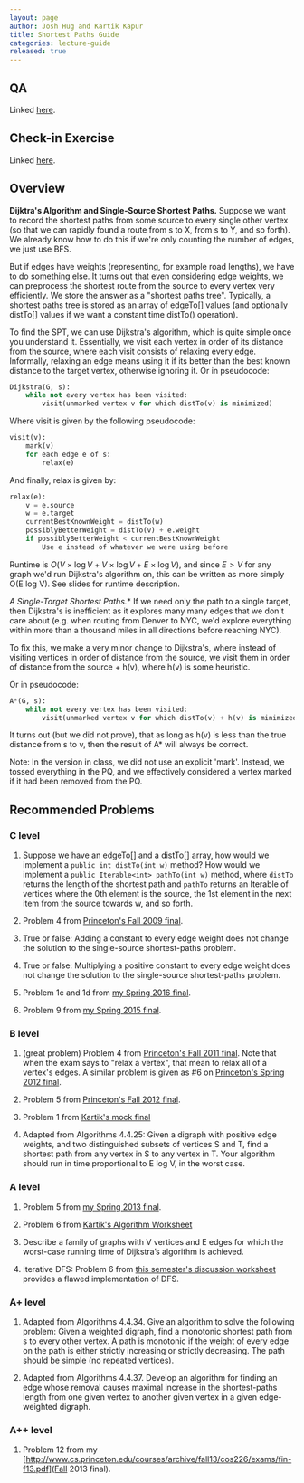 ```yaml
---
layout: page
author: Josh Hug and Kartik Kapur
title: Shortest Paths Guide
categories: lecture-guide
released: true
---
```



## QA
Linked [here](https://youtu.be/l2EG_IFtD2A).

## Check-in Exercise
Linked [here](https://forms.gle/Nch1pj8mvmvrxbZ26).

## Overview

**Dijktra's Algorithm and Single-Source Shortest Paths.** Suppose we want to
record the shortest paths from some source to every single other vertex (so that
we can rapidly found a route from s to X, from s to Y, and so forth). We already
know how to do this if we're only counting the number of edges, we just use BFS.

But if edges have weights (representing, for example road lengths), we have to
do something else. It turns out that even considering edge weights, we can
preprocess the shortest route from the source to every vertex very efficiently.
We store the answer as a "shortest paths tree". Typically, a shortest paths tree
is stored as an array of edgeTo[] values (and optionally distTo[] values if we
want a constant time distTo() operation).

To find the SPT, we can use Dijkstra's algorithm, which is quite simple once you
understand it. Essentially, we visit each vertex in order of its distance from
the source, where each visit consists of relaxing every edge. Informally,
relaxing an edge means using it if its better than the best known distance to
the target vertex, otherwise ignoring it. Or in pseudocode:

```python
Dijkstra(G, s):
    while not every vertex has been visited:
        visit(unmarked vertex v for which distTo(v) is minimized)
```

Where visit is given by the following pseudocode:

```python
visit(v):
    mark(v)
    for each edge e of s:
        relax(e)
```

And finally, relax is given by:

```python
relax(e):
    v = e.source
    w = e.target        
    currentBestKnownWeight = distTo(w)
    possiblyBetterWeight = distTo(v) + e.weight
    if possiblyBetterWeight < currentBestKnownWeight
        Use e instead of whatever we were using before
```

Runtime is $O(V \times \log V + V \times \log V + E \times \log V)$, and since
$E \gt V$ for any graph we'd run Dijkstra's algorithm on, this can be written as
more simply O(E log V).  See slides for runtime description.

**A* Single-Target Shortest Paths.** If we need only the path to a single
target, then Dijkstra's is inefficient as it explores many many edges that we
don't care about (e.g. when routing from Denver to NYC, we'd explore everything
within more than a thousand miles in all directions before reaching NYC).

To fix this, we make a very minor change to Dijkstra's, where instead of
visiting vertices in order of distance from the source, we visit them in order
of distance from the source + h(v), where h(v) is some heuristic.

Or in pseudocode:

```python
A*(G, s):
    while not every vertex has been visited:
        visit(unmarked vertex v for which distTo(v) + h(v) is minimized)
```

It turns out (but we did not prove), that as long as h(v) is less than the true
distance from s to v, then the result of A* will always be correct.

Note: In the version in class, we did not use an explicit 'mark'. Instead, we
tossed everything in the PQ, and we effectively considered a vertex marked if it
had been removed from the PQ.

## Recommended Problems

### C level

1. Suppose we have an edgeTo[] and a distTo[] array, how would we implement a
   `public int distTo(int w)` method? How would we implement a `public
   Iterable<int> pathTo(int w)` method, where `distTo` returns the length of the
   shortest path and `pathTo` returns an Iterable of vertices where the 0th
   element is the source, the 1st element in the next item from the source
   towards w, and so forth.

3. Problem 4 from [Princeton's Fall 2009 final](http://www.cs.princeton.edu/courses/archive/spring15/cos226/exams/fin-f09.pdf).

4. True or false: Adding a constant to every edge weight does not change the solution
to the single-source shortest-paths problem.

5. True or false: Multiplying a  positive constant to every edge weight does not change the solution to the single-source shortest-paths problem.

6. Problem 1c and 1d from [my Spring 2016 final](https://tbp.berkeley.edu/exams/5662/download/).

7. Problem 9 from [my Spring 2015 final](https://tbp.berkeley.edu/exams/4911/download/).

### B level

1. (great problem) Problem 4 from [Princeton's Fall 2011 final](http://www.cs.princeton.edu/courses/archive/spring15/cos226/exams/fin-f11.pdf). Note that when the exam says to "relax a vertex", that mean to relax all of a vertex's edges. A similar problem is given as #6 on [Princeton's Spring 2012 final](http://www.cs.princeton.edu/courses/archive/spring15/cos226/exams/fin-s12.pdf).

2. Problem 5 from [Princeton's Fall 2012 final](http://www.cs.princeton.edu/courses/archive/spring15/cos226/exams/fin-f12.pdf).

3. Problem 1 from [Kartik's mock final](http://www.kartikkapur.com/documents/practicefinal.pdf#page=2)

4. Adapted from Algorithms 4.4.25: Given a digraph with positive edge weights,
   and two distinguished subsets of vertices S and T, find a shortest path from
   any vertex in S to any vertex in T. Your algorithm should run in time
   proportional to E log V, in the worst case.

### A level

1. Problem 5 from [my Spring 2013 final](http://www.cs.princeton.edu/courses/archive/fall13/cos226/exams/fin-s13.pdf).

2. Problem 6 from [Kartik's Algorithm Worksheet](http://www.kartikkapur.com/documents/DataStructureDesign.pdf#page=2)

3. Describe a family of graphs with V vertices and E edges for which the
   worst-case running time of Dijkstra’s algorithm is achieved.

4. Iterative DFS: Problem 6 from [this semester's discussion worksheet](http://datastructur.es/sp16/materials/discussion/discussion11.pdf) provides a flawed implementation of DFS.

### A+ level

1. Adapted from Algorithms 4.4.34. Give an algorithm to solve the following
   problem: Given a weighted digraph, find a monotonic shortest path from s to
   every other vertex. A path is monotonic if the weight of every edge on the
   path is either strictly increasing or strictly decreasing. The path should be
   simple (no repeated vertices).

2. Adapted from Algorithms 4.4.37. Develop an algorithm for finding an edge
   whose removal causes maximal increase in the shortest-paths length from one
   given vertex to another given vertex in a given edge-weighted digraph.

### A++ level

1. Problem 12 from my [http://www.cs.princeton.edu/courses/archive/fall13/cos226/exams/fin-f13.pdf](Fall 2013 final).

